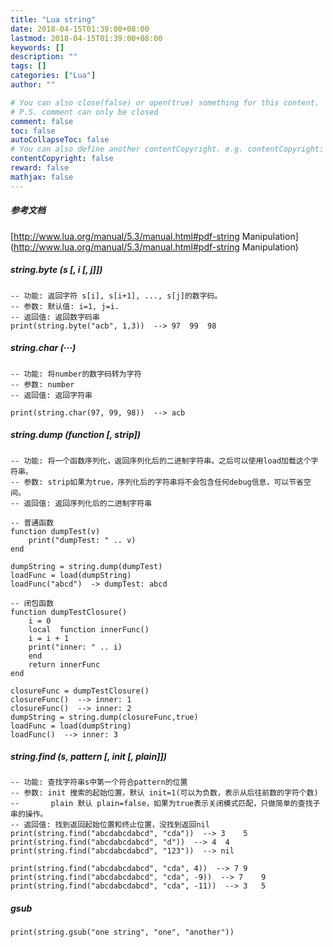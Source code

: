```yaml
---
title: "Lua string"
date: 2018-04-15T01:39:00+08:00
lastmod: 2018-04-15T01:39:00+08:00
keywords: []
description: ""
tags: []
categories: ["Lua"]
author: ""

# You can also close(false) or open(true) something for this content.
# P.S. comment can only be closed
comment: false
toc: false
autoCollapseToc: false
# You can also define another contentCopyright. e.g. contentCopyright: "This is another copyright."
contentCopyright: false
reward: false
mathjax: false
---
```


<!--more-->
##### 参考文档
[http://www.lua.org/manual/5.3/manual.html#pdf-string Manipulation](http://www.lua.org/manual/5.3/manual.html#pdf-string Manipulation)


##### string.byte (s [, i [, j]])

```
-- 功能: 返回字符 s[i], s[i+1], ..., s[j]的数字码。
-- 参数: 默认值: i=1, j=i.
-- 返回值: 返回数字码串
print(string.byte("acb", 1,3))  --> 97	99	98
```

##### string.char (···)
```
-- 功能: 将number的数字码转为字符
-- 参数: number
-- 返回值: 返回字符串

print(string.char(97, 99, 98))  --> acb
```

##### string.dump (function [, strip])
```
-- 功能: 将一个函数序列化，返回序列化后的二进制字符串。之后可以使用load加载这个字符串。
-- 参数: strip如果为true，序列化后的字符串将不会包含任何debug信息，可以节省空间。
-- 返回值: 返回序列化后的二进制字符串

-- 普通函数
function dumpTest(v)
    print("dumpTest: " .. v)
end

dumpString = string.dump(dumpTest)
loadFunc = load(dumpString)
loadFunc("abcd")  -> dumpTest: abcd

-- 闭包函数
function dumpTestClosure()
    i = 0
    local  function innerFunc()
    i = i + 1
    print("inner: " .. i)
    end
    return innerFunc
end

closureFunc = dumpTestClosure()
closureFunc()  --> inner: 1
closureFunc()  --> inner: 2
dumpString = string.dump(closureFunc,true)
loadFunc = load(dumpString)
loadFunc()  --> inner: 3
```

##### string.find (s, pattern [, init [, plain]])
```
-- 功能: 查找字符串s中第一个符合pattern的位置
-- 参数: init 搜索的起始位置，默认 init=1(可以为负数，表示从后往前数的字符个数)
--       plain 默认 plain=false，如果为true表示关闭模式匹配，只做简单的查找子串的操作。
-- 返回值: 找到返回起始位置和终止位置，没找到返回nil
print(string.find("abcdabcdabcd", "cda"))  --> 3	5
print(string.find("abcdabcdabcd", "d"))  --> 4	4
print(string.find("abcdabcdabcd", "123"))  --> nil

print(string.find("abcdabcdabcd", "cda", 4))  --> 7	9
print(string.find("abcdabcdabcd", "cda", -9))  --> 7	9
print(string.find("abcdabcdabcd", "cda", -11))  --> 3	5
```


##### gsub
```
print(string.gsub("one string", "one", "another"))
```

